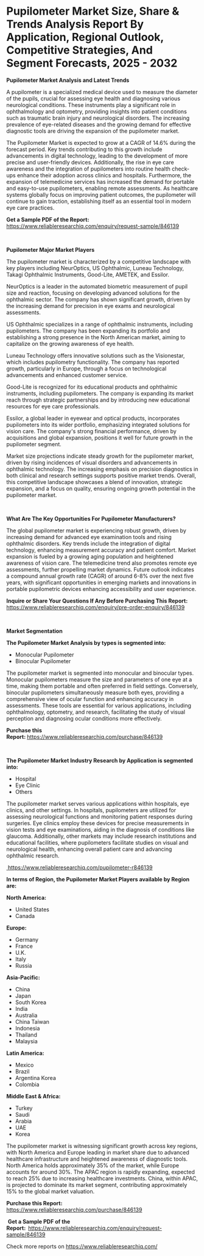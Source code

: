 <p><h1>Pupilometer Market Size, Share & Trends Analysis Report By Application, Regional Outlook, Competitive Strategies, And Segment Forecasts, 2025 - 2032</h1></p><p><strong>Pupilometer Market Analysis and Latest Trends</strong></p>
<p><p>A pupilometer is a specialized medical device used to measure the diameter of the pupils, crucial for assessing eye health and diagnosing various neurological conditions. These instruments play a significant role in ophthalmology and optometry, providing insights into patient conditions such as traumatic brain injury and neurological disorders. The increasing prevalence of eye-related diseases and the growing demand for effective diagnostic tools are driving the expansion of the pupilometer market.</p><p>The Pupilometer Market is expected to grow at a CAGR of 14.6% during the forecast period. Key trends contributing to this growth include advancements in digital technology, leading to the development of more precise and user-friendly devices. Additionally, the rise in eye care awareness and the integration of pupilometers into routine health check-ups enhance their adoption across clinics and hospitals. Furthermore, the expansion of telemedicine services has increased the demand for portable and easy-to-use pupilometers, enabling remote assessments. As healthcare systems globally focus on improving patient outcomes, the pupilometer will continue to gain traction, establishing itself as an essential tool in modern eye care practices.</p></p>
<p><strong>Get a Sample PDF of the Report:&nbsp;</strong> <a href="https://www.reliableresearchiq.com/enquiry/request-sample/846139?utm_campaign=2301&utm_medium=2&utm_source=Github&utm_content=ia&utm_term=04032025&utm_id=pupilometer">https://www.reliableresearchiq.com/enquiry/request-sample/846139</a></p>
<p>&nbsp;</p>
<p><strong>Pupilometer Major Market Players</strong></p>
<p><p>The pupilometer market is characterized by a competitive landscape with key players including NeurOptics, US Ophthalmic, Luneau Technology, Takagi Ophthalmic Instruments, Good-Lite, AMETEK, and Essilor. </p><p>NeurOptics is a leader in the automated biometric measurement of pupil size and reaction, focusing on developing advanced solutions for the ophthalmic sector. The company has shown significant growth, driven by the increasing demand for precision in eye exams and neurological assessments. </p><p>US Ophthalmic specializes in a range of ophthalmic instruments, including pupilometers. The company has been expanding its portfolio and establishing a strong presence in the North American market, aiming to capitalize on the growing awareness of eye health.</p><p>Luneau Technology offers innovative solutions such as the Visionestar, which includes pupilometry functionality. The company has reported growth, particularly in Europe, through a focus on technological advancements and enhanced customer service.</p><p>Good-Lite is recognized for its educational products and ophthalmic instruments, including pupilometers. The company is expanding its market reach through strategic partnerships and by introducing new educational resources for eye care professionals.</p><p>Essilor, a global leader in eyewear and optical products, incorporates pupilometers into its wider portfolio, emphasizing integrated solutions for vision care. The company's strong financial performance, driven by acquisitions and global expansion, positions it well for future growth in the pupilometer segment.</p><p>Market size projections indicate steady growth for the pupilometer market, driven by rising incidences of visual disorders and advancements in ophthalmic technology. The increasing emphasis on precision diagnostics in both clinical and research settings supports positive market trends. Overall, this competitive landscape showcases a blend of innovation, strategic expansion, and a focus on quality, ensuring ongoing growth potential in the pupilometer market.</p></p>
<p>&nbsp;</p>
<p><strong>What Are The Key Opportunities For Pupilometer Manufacturers?</strong></p>
<p><p>The global pupilometer market is experiencing robust growth, driven by increasing demand for advanced eye examination tools and rising ophthalmic disorders. Key trends include the integration of digital technology, enhancing measurement accuracy and patient comfort. Market expansion is fueled by a growing aging population and heightened awareness of vision care. The telemedicine trend also promotes remote eye assessments, further propelling market dynamics. Future outlook indicates a compound annual growth rate (CAGR) of around 6-8% over the next five years, with significant opportunities in emerging markets and innovations in portable pupilometric devices enhancing accessibility and user experience.</p></p>
<p><strong>Inquire or Share Your Questions If Any Before Purchasing This Report:</strong> <a href="https://www.reliableresearchiq.com/enquiry/pre-order-enquiry/846139?utm_campaign=2301&utm_medium=2&utm_source=Github&utm_content=ia&utm_term=04032025&utm_id=pupilometer">https://www.reliableresearchiq.com/enquiry/pre-order-enquiry/846139</a></p>
<p>&nbsp;</p>
<p><strong>Market Segmentation</strong></p>
<p><strong>The Pupilometer Market Analysis by types is segmented into:</strong></p>
<p><ul><li>Monocular Pupilometer</li><li>Binocular Pupilometer</li></ul></p>
<p><p>The pupilometer market is segmented into monocular and binocular types. Monocular pupilometers measure the size and parameters of one eye at a time, making them portable and often preferred in field settings. Conversely, binocular pupilometers simultaneously measure both eyes, providing a comprehensive view of ocular function and enhancing accuracy in assessments. These tools are essential for various applications, including ophthalmology, optometry, and research, facilitating the study of visual perception and diagnosing ocular conditions more effectively.</p></p>
<p><strong>Purchase this Report:&nbsp;</strong><a href="https://www.reliableresearchiq.com/purchase/846139?utm_campaign=2301&utm_medium=2&utm_source=Github&utm_content=ia&utm_term=04032025&utm_id=pupilometer">https://www.reliableresearchiq.com/purchase/846139</a></p>
<p>&nbsp;</p>
<p><strong>The Pupilometer Market Industry Research by Application is segmented into:</strong></p>
<p><ul><li>Hospital</li><li>Eye Clinic</li><li>Others</li></ul></p>
<p><p>The pupilometer market serves various applications within hospitals, eye clinics, and other settings. In hospitals, pupilometers are utilized for assessing neurological functions and monitoring patient responses during surgeries. Eye clinics employ these devices for precise measurements in vision tests and eye examinations, aiding in the diagnosis of conditions like glaucoma. Additionally, other markets may include research institutions and educational facilities, where pupilometers facilitate studies on visual and neurological health, enhancing overall patient care and advancing ophthalmic research.</p></p>
<p><a href="https://www.reliableresearchiq.com/pupilometer-r846139?utm_campaign=2301&utm_medium=2&utm_source=Github&utm_content=ia&utm_term=04032025&utm_id=pupilometer">&nbsp;https://www.reliableresearchiq.com/pupilometer-r846139</a></p>
<p><strong>In terms of Region, the Pupilometer Market Players available by Region are:</strong></p>
<p>
    <p> <strong> North America: </strong>
        <ul>
            <li>United States</li>
            <li>Canada</li>
        </ul>
        </p> 
    <p> <strong> Europe: </strong>
        <ul>
            <li>Germany</li>
            <li>France</li>
            <li>U.K.</li>
            <li>Italy</li>
            <li>Russia</li>
        </ul>
        </p> 
    <p> <strong> Asia-Pacific: </strong>
        <ul>
            <li>China</li>
            <li>Japan</li>
            <li>South Korea</li>
            <li>India</li>
            <li>Australia</li>
            <li>China Taiwan</li>
            <li>Indonesia</li>
            <li>Thailand</li>
            <li>Malaysia</li>
        </ul>
        </p> 
    <p> <strong> Latin America: </strong>
        <ul>
            <li>Mexico</li>
            <li>Brazil</li>
            <li>Argentina Korea</li>
            <li>Colombia</li>
        </ul>
        </p> 
    <p> <strong> Middle East & Africa: </strong>
        <ul>
            <li>Turkey</li>
            <li>Saudi</li>
            <li>Arabia</li>
            <li>UAE</li>
            <li>Korea</li>
        </ul>
    </p>
    </p>
<p><p>The pupilometer market is witnessing significant growth across key regions, with North America and Europe leading in market share due to advanced healthcare infrastructure and heightened awareness of diagnostic tools. North America holds approximately 35% of the market, while Europe accounts for around 30%. The APAC region is rapidly expanding, expected to reach 25% due to increasing healthcare investments. China, within APAC, is projected to dominate its market segment, contributing approximately 15% to the global market valuation.</p></p>
<p><strong>Purchase this Report: </strong><a href="https://www.reliableresearchiq.com/purchase/846139?utm_campaign=2301&utm_medium=2&utm_source=Github&utm_content=ia&utm_term=04032025&utm_id=pupilometer">https://www.reliableresearchiq.com/purchase/846139</a></p>
<p>&nbsp;<strong>Get a Sample PDF of the Report:&nbsp;&nbsp;</strong><a href="https://www.reliableresearchiq.com/enquiry/request-sample/846139?utm_campaign=2301&utm_medium=2&utm_source=Github&utm_content=ia&utm_term=04032025&utm_id=pupilometer">https://www.reliableresearchiq.com/enquiry/request-sample/846139</a></p>
<p><strong></strong></p>
<p>Check more reports on <a href="https://www.reliableresearchiq.com/?utm_campaign=2301&utm_medium=2&utm_source=Github&utm_content=ia&utm_term=04032025&utm_id=pupilometer">https://www.reliableresearchiq.com/</a></p>